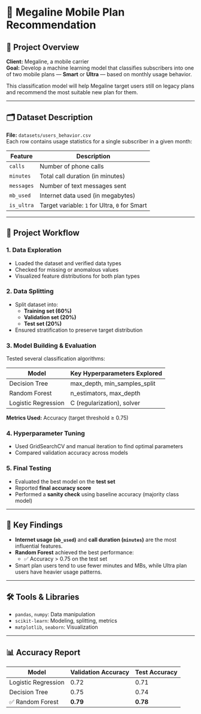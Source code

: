 # 📱 Megaline Mobile Plan Recommendation

## 📌 Project Overview

**Client:** Megaline, a mobile carrier  
**Goal:** Develop a machine learning model that classifies subscribers into one of two mobile plans — **Smart** or **Ultra** — based on monthly usage behavior.

This classification model will help Megaline target users still on legacy plans and recommend the most suitable new plan for them.

---

## 🗂️ Dataset Description

**File:** `datasets/users_behavior.csv`  
Each row contains usage statistics for a single subscriber in a given month:

| Feature     | Description                                 |
|-------------|---------------------------------------------|
| `calls`     | Number of phone calls                       |
| `minutes`   | Total call duration (in minutes)            |
| `messages`  | Number of text messages sent                |
| `mb_used`   | Internet data used (in megabytes)           |
| `is_ultra`  | Target variable: `1` for Ultra, `0` for Smart |

---

## 🧪 Project Workflow

### 1. Data Exploration

- Loaded the dataset and verified data types
- Checked for missing or anomalous values
- Visualized feature distributions for both plan types

### 2. Data Splitting

- Split dataset into:
  - **Training set (60%)**
  - **Validation set (20%)**
  - **Test set (20%)**
- Ensured stratification to preserve target distribution

### 3. Model Building & Evaluation

Tested several classification algorithms:

| Model            | Key Hyperparameters Explored              |
|------------------|-------------------------------------------|
| Decision Tree    | max_depth, min_samples_split              |
| Random Forest    | n_estimators, max_depth                   |
| Logistic Regression | C (regularization), solver           |

**Metrics Used:** Accuracy (target threshold ≥ 0.75)

### 4. Hyperparameter Tuning

- Used GridSearchCV and manual iteration to find optimal parameters
- Compared validation accuracy across models

### 5. Final Testing

- Evaluated the best model on the **test set**
- Reported **final accuracy score**
- Performed a **sanity check** using baseline accuracy (majority class model)

---

## 🧠 Key Findings

- **Internet usage (`mb_used`)** and **call duration (`minutes`)** are the most influential features.
- **Random Forest** achieved the best performance:
  - ✅ Accuracy > 0.75 on the test set
- Smart plan users tend to use fewer minutes and MBs, while Ultra plan users have heavier usage patterns.

---

## 🛠️ Tools & Libraries

- `pandas`, `numpy`: Data manipulation
- `scikit-learn`: Modeling, splitting, metrics
- `matplotlib`, `seaborn`: Visualization

---

## 📊 Accuracy Report

| Model               | Validation Accuracy | Test Accuracy |
|---------------------|---------------------|---------------|
| Logistic Regression | 0.72                | 0.71          |
| Decision Tree       | 0.75                | 0.74          |
| ✅ Random Forest     | **0.79**            | **0.78**      |
